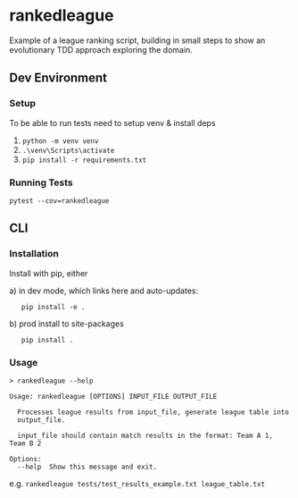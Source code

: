 # rankedleague

Example of a league ranking script, building in small steps to show an evolutionary TDD approach exploring the domain.

## Dev Environment

### Setup
To be able to run tests need to setup venv & install deps

1. `python -m venv venv`
2. `.\venv\Scripts\activate`
3. `pip install -r requirements.txt`

### Running Tests
`pytest --cov=rankedleague`

## CLI

### Installation

Install with pip, either

a) in dev mode, which links here and auto-updates:
```
   pip install -e .
```
b) prod install to site-packages
```
   pip install . 
```

### Usage
```
> rankedleague --help

Usage: rankedleague [OPTIONS] INPUT_FILE OUTPUT_FILE

  Processes league results from input_file, generate league table into
  output_file.

  input_file should contain match results in the format: Team A 1, Team B 2

Options:
  --help  Show this message and exit.
```

e.g.
`rankedleague tests/test_results_example.txt league_table.txt`

